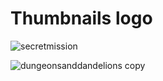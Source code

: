 
# Thumbnails logo

![secretmission](https://user-images.githubusercontent.com/43003848/47362916-da153080-d6d5-11e8-99cf-4657f640d537.png)

![dungeonsanddandelions copy](https://user-images.githubusercontent.com/43003848/47522095-f90df100-d894-11e8-9fc3-e5e53ff27106.png)
